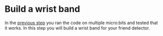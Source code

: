 # Build a wrist band

In the [previous step](./RunTheCode.ms) you ran the code on multiple micro:bits and tested that it works. In this step you will build a wrist band for your friend detector.

